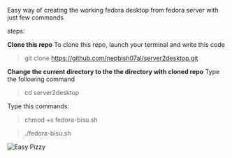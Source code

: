 Easy way of creating the working fedora desktop from fedora server with just few commands

steps:

**Clone this repo**
To clone this repo, launch your terminal and write this code
>git clone https://github.com/nepbish07al/server2desktop.git

**Change the current directory to the the directory with cloned repo** Type the following command
>cd server2desktop

Type this commands:
>chmod +x fedora-bisu.sh

> ./fedora-bisu.sh


![Easy Pizzy](https://myoctocat.com/assets/images/base-octocat.svg)

